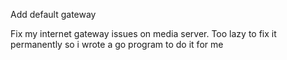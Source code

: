 Add default gateway

Fix my internet gateway issues on media server. Too lazy to fix it permanently so i wrote a go program to do it for me